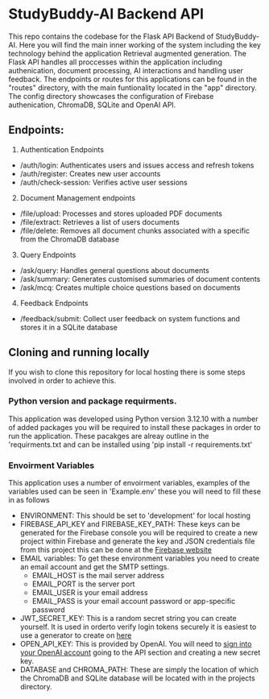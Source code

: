 # StudyBuddy-AI Backend API
This repo contains the codebase for the Flask API Backend of StudyBuddy-AI. Here you will find the main inner working of the system including the key technology behind the application Retrieval augmented generation. The Flask API handles all proccesses within the application including authenication, document processing, AI interactions and handling user feedback. The endpoints or routes for this applications can be found in the "routes" directory, with the main funtionality located in the "app" directory. The config directory showcases the configuration of Firebase authenication, ChromaDB, SQLite and OpenAI API.

## Endpoints: 
1. Authentication Endpoints
  - /auth/login: Authenticates users and issues access and refresh tokens
  - /auth/register: Creates new user accounts
  - /auth/check-session: Verifies active user sessions
2. Document Management endpoints
  - /file/upload: Processes and stores uploaded PDF documents
  - /file/extract: Retrieves a list of users documents
  - /file/delete: Removes all document chunks associated with a specific
from the ChromaDB database
3. Query Endpoints
  - /ask/query: Handles general questions about documents
  - /ask/summary: Generates customised summaries of document contents
  - /ask/mcq: Creates multiple choice questions based on documents
4. Feedback Endpoints
  - /feedback/submit: Collect user feedback on system functions and
  stores it in a SQLite database

## Cloning and running locally
If you wish to clone this repository for local hosting there is some steps involved in order to achieve this.
### Python version and package requirments.
This application was developed using Python version 3.12.10 with a number of added packages you will be required to install these packages in order to run the application. These pacakges are alreay outline in the 'requirments.txt and can be installed using 'pip install -r requirements.txt'
### Envoirment Variables
This application uses a number of envoirment variables, examples of the variables used can be seen in 'Example.env' these you will need to fill these in as follows
- ENVIRONMENT: This should be set to 'development' for local hosting
- FIREBASE_API_KEY and FIREBASE_KEY_PATH: These keys can be generated for the Firebase console you will be required to create a new project within Firebase and generate the key and JSON credentials file from this project this can be done at the [Firebase website](https://firebase.google.com)
- EMAIL variables: To get these environment variables you need to create an email account and get the SMTP settings.
  - EMAIL_HOST is the mail server address 
  - EMAIL_PORT is the server port
  - EMAIL_USER is your email address
  - EMAIL_PASS is your email account password or app-specific password
- JWT_SECRET_KEY: This is a random secret string you can create yourself. It is used in orderto verify login tokens securely it is easiest to use a generator to create on [here](https://jwtsecret.com/generate)
- OPEN_API_KEY: This is provided by OpenAI. You will need to [sign into your OpenAI account](https://openai.com) going to the API section and creating a new secret key.
- DATABASE and CHROMA_PATH: These are simply the location of which the ChromaDB and SQLite database will be located with in the projects directory.
